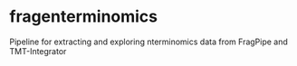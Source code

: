 # fragenterminomics
Pipeline for extracting and exploring nterminomics data from FragPipe and TMT-Integrator
